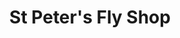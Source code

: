---
title: "St Peter's Fly Shop"
url: /fort-collins/st-peters-fly-shop-east-harmony-road/
shop: fishing
---
